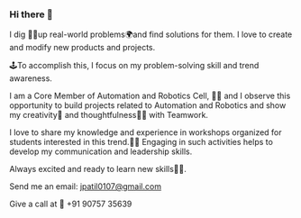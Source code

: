 ### Hi there 👋

<!--
**Jiganesh/Jiganesh** is a ✨ _special_ ✨ repository because its `README.md` (this file) appears on your GitHub profile.

Here are some ideas to get you started:

- 🔭 I’m currently working on ...
- 🌱 I’m currently learning ...
- 👯 I’m looking to collaborate on ...
- 🤔 I’m looking for help with ...
- 💬 Ask me about ...
- 📫 How to reach me: ...
- 😄 Pronouns: ...
- ⚡ Fun fact: ...
-->
I dig 🕵️‍♀️up real-world problems🌍and find solutions for them. I love to create and modify new products and projects.

🕹To accomplish this, I focus on my problem-solving skill and trend awareness.

I am a Core Member of Automation and Robotics Cell, 👨‍🏭 and I observe this opportunity to build projects related to Automation and Robotics and show my creativity🎠 and thoughtfulness👨‍💻 with Teamwork.

I love to share my knowledge and experience in workshops organized for students interested in this trend.👨‍🏫 Engaging in such activities helps to develop my communication and leadership skills.


Always excited and ready to learn new skills👨‍🎓.

Send me an email: jpatil0107@gmail.com

Give a call at 📲 +91 90757 35639
